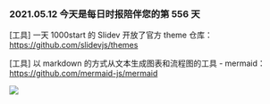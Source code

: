 ### 2021.05.12 今天是每日时报陪伴您的第 556 天

[工具] 一天 1000start 的 Slidev 开放了官方 theme 仓库：<https://github.com/slidevjs/themes>

[工具] 以 markdown 的方式从文本生成图表和流程图的工具 - mermaid：<https://github.com/mermaid-js/mermaid>

![](https://github.com/mermaid-js/mermaid/raw/develop/img/header.png)
